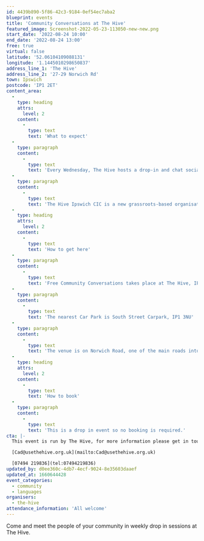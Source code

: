 ```yaml
---
id: 4439b890-5f86-42c3-9184-0ef54ec7aba2
blueprint: events
title: 'Community Conversations at The Hive'
featured_image: Screenshot-2022-05-23-113050-new-new.png
start_date: '2022-08-24 10:00'
end_date: '2022-08-24 13:00'
free: true
virtual: false
latitude: '52.06104109088131'
longitude: '1.1445010298650837'
address_line_1: 'The Hive'
address_line_2: '27-29 Norwich Rd'
town: Ipswich
postcode: 'IP1 2ET'
content_area:
  -
    type: heading
    attrs:
      level: 2
    content:
      -
        type: text
        text: 'What to expect'
  -
    type: paragraph
    content:
      -
        type: text
        text: 'Every Wednesday, The Hive hosts a drop-in and chat social session where you can meet new people and learn what’s happening in the local area. So come along, have a tea or coffee and get to know your community.'
  -
    type: paragraph
    content:
      -
        type: text
        text: 'The Hive Ipswich CIC is a new grassroots-based organisation developing a multi-functional creative space in the heart of Ipswich with a leading focus on supporting the diverse community which is predominantly in and around Norwich Road.'
  -
    type: heading
    attrs:
      level: 2
    content:
      -
        type: text
        text: 'How to get here'
  -
    type: paragraph
    content:
      -
        type: text
        text: 'Free Community Conversations takes place at The Hive, IP1 2ET.'
  -
    type: paragraph
    content:
      -
        type: text
        text: 'The nearest Car Park is South Street Carpark, IP1 3NU'
  -
    type: paragraph
    content:
      -
        type: text
        text: 'The venue is on Norwich Road, one of the main roads into Ipswich, on which there are multiple bus stops.'
  -
    type: heading
    attrs:
      level: 2
    content:
      -
        type: text
        text: 'How to book'
  -
    type: paragraph
    content:
      -
        type: text
        text: 'This is a drop in event so no booking is required.'
cta: |-
  This event is run by The Hive, for more information please get in touch via:

  [Cad@usethehive.org.uk](mailto:Cad@usethehive.org.uk)

  [07494 219836](tel:07494219836)
updated_by: d0ee360c-4db7-4ecf-9024-8e35603daaef
updated_at: 1660644428
event_categories:
  - community
  - languages
organisers:
  - the-hive
attendance_information: 'All welcome'
---
```

Come and meet the people of your community in weekly drop in sessions at The Hive.